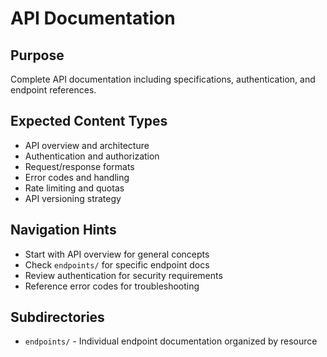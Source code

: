 # API Documentation

## Purpose
Complete API documentation including specifications, authentication, and endpoint references.

## Expected Content Types
- API overview and architecture
- Authentication and authorization
- Request/response formats
- Error codes and handling
- Rate limiting and quotas
- API versioning strategy

## Navigation Hints
- Start with API overview for general concepts
- Check `endpoints/` for specific endpoint docs
- Review authentication for security requirements
- Reference error codes for troubleshooting

## Subdirectories
- `endpoints/` - Individual endpoint documentation organized by resource